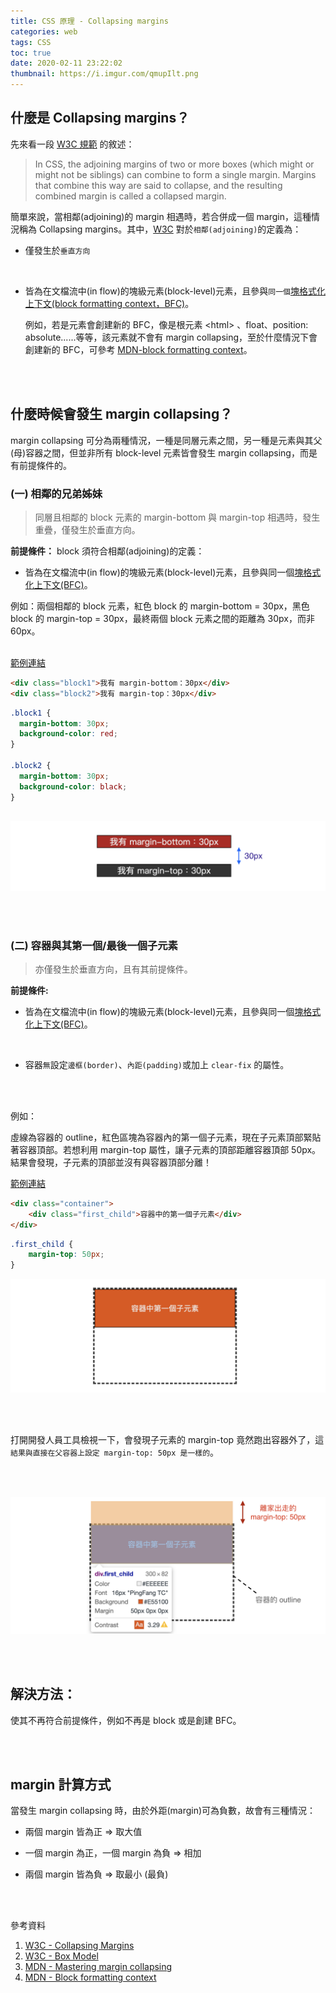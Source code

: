 ```yaml
---
title: CSS 原理 - Collapsing margins
categories: web
tags: CSS
toc: true
date: 2020-02-11 23:22:02
thumbnail: https://i.imgur.com/qmupIlt.png
---
```

## 什麼是 Collapsing margins？

先來看一段 [W3C 規範](https://www.w3.org/TR/CSS2/box.html#collapsing-margins) 的敘述：
> In CSS, the adjoining margins of two or more boxes (which might or might not be siblings) can combine to form a single margin. Margins that combine this way are said to collapse, and the resulting combined margin is called a collapsed margin.

<!-- more -->

簡單來說，當相鄰(adjoining)的 margin 相遇時，若合併成一個 margin，這種情況稱為 Collapsing margins。其中，[W3C](https://www.w3.org/TR/CSS2/box.html#collapsing-margins) 對於`相鄰(adjoining)`的定義為：

* 僅發生於`垂直方向`
<br>

* 皆為在文檔流中(in flow)的塊級元素(block-level)元素，且參與`同一個`[塊格式化上下文(block formatting context，BFC)](https://developer.mozilla.org/zh-CN/docs/Web/Guide/CSS/Block_formatting_context)。
  
  例如，若是元素會創建新的 BFC，像是根元素 \<html> 、float、position: absolute......等等，該元素就不會有 margin collapsing，至於什麼情況下會創建新的 BFC，可參考 [MDN-block formatting context](https://developer.mozilla.org/zh-CN/docs/Web/Guide/CSS/Block_formatting_context)。

<br></br>

## 什麼時候會發生 margin collapsing？
margin collapsing 可分為兩種情況，一種是同層元素之間，另一種是元素與其父(母)容器之間，但並非所有 block-level 元素皆會發生 margin collapsing，而是有前提條件的。

### (一) 相鄰的兄弟姊妹
>  同層且相鄰的 block 元素的 margin-bottom 與 margin-top 相遇時，發生重疊，僅發生於垂直方向。

<b>前提條件：</b>
block 須符合相鄰(adjoining)的定義：
* 皆為在文檔流中(in flow)的塊級元素(block-level)元素，且參與同一個[塊格式化上下文(BFC)](https://developer.mozilla.org/zh-CN/docs/Web/Guide/CSS/Block_formatting_context)。


例如：兩個相鄰的 block 元素，紅色 block 的 margin-bottom = 30px，黑色 block 的 margin-top = 30px，最終兩個 block 元素之間的距離為 30px，而非 60px。
<br></br>

[範例連結](https://codepen.io/yachen/pen/xxKmZrd?editors=1100)
```html
<div class="block1">我有 margin-bottom：30px</div>
<div class="block2">我有 margin-top：30px</div>
```

```css
.block1 {
  margin-bottom: 30px;
  background-color: red;
}

.block2 {
  margin-bottom: 30px;
  background-color: black;
}
  
```

![](./Collapsing-margins/demo.png)

<br></br>

### (二) 容器與其第一個/最後一個子元素
> 亦僅發生於垂直方向，且有其前提條件。

<b>前提條件:</b> 

* 皆為在文檔流中(in flow)的塊級元素(block-level)元素，且參與同一個[塊格式化上下文(BFC)](https://developer.mozilla.org/zh-CN/docs/Web/Guide/CSS/Block_formatting_context)。
<br>

* 容器`無`設定`邊框(border)`、`內距(padding)`或加上 `clear-fix` 的屬性。


<br></br>

例如：

虛線為容器的 outline，紅色區塊為容器內的第一個子元素，現在子元素頂部緊貼著容器頂部。若想利用 margin-top 屬性，讓子元素的頂部距離容器頂部 50px。
結果會發現，子元素的頂部並沒有與容器頂部分離！

[範例連結](https://codepen.io/yachen/pen/ZEzVGRx)
```html
<div class="container">
    <div class="first_child">容器中的第一個子元素</div>
</div>
```

```css
.first_child {
    margin-top: 50px;
}
```
![](./Collapsing-margins/before-margin-collapsing.png)

<br></br>

打開開發人員工具檢視一下，會發現子元素的 margin-top 竟然跑出容器外了，這`結果與直接在父容器上設定 margin-top: 50px 是一樣的`。

<br></br>

![](./Collapsing-margins/after-margin-collapsing.png)

<br></br>

## 解決方法：
使其不再符合前提條件，例如不再是 block 或是創建 BFC。


<br></br>

## margin 計算方式
當發生 margin collapsing 時，由於外距(margin)可為負數，故會有三種情況：

* 兩個 margin 皆為正 ⇒ 取大值

* 一個 margin 為正，一個 margin 為負 ⇒ 相加

* 兩個 margin 皆為負 ⇒ 取最小 (最負)


<br></br>


參考資料
1. [W3C - Collapsing Margins](https://www.w3.org/TR/CSS2/box.html#collapsing-margins)
2. [W3C - Box Model](https://www.w3.org/TR/css-box-3/)
3. [MDN - Mastering margin collapsing](https://developer.mozilla.org/en-US/docs/Web/CSS/CSS_Box_Model/Mastering_margin_collapsing)
4. [MDN - Block formatting context](https://developer.mozilla.org/zh-CN/docs/Web/Guide/CSS/Block_formatting_context)